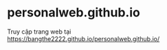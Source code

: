 # personalweb.github.io
Truy cập trang web tại https://bangthe2222.github.io/personalweb.github.io/
